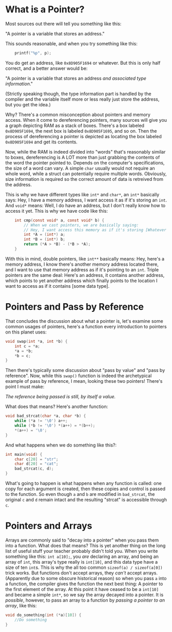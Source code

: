 # What is a Pointer?
Most sources out there will tell you something like this:

"A pointer is a variable that stores an address."

This sounds reasonable, and when you try something like this:

```c
    printf("%p", p);
```

You do get an address, like `0x8D905F1694` or whatever.
But this is only half correct, and a better answer would be:

"A pointer is a variable that stores an address _and associated type information_."

(Strictly speaking though, the type information part is handled by the compiler and the variable itself more or less really just store the address, but you get the idea.)

Why? There's a common misconception about pointers and memory access. When it come to dereferencing pointers, many sources will give you a graph depicting RAM as a stack of boxes. There's a box labeled `0x8D905F1694`, the next box is labeled `0x8D905F1695`, and so on. Then the process of dereferencing a pointer is depicted as locating the box labeled `0x8D905F1694` and get its contents.

Now, while the RAM is indeed divided into "words" that's reasonably similar to boxes, dereferencing is A LOT more than just grabbing the contents of the word the pointer pointed to. Depends on the computer's specifications, the size of a word can vary. A simple `char` usually would not require an whole word, while a struct can potentially require multiple words. Obviously, size information is required so the correct amount of data is retreived from the address.

This is why we have different types like `int*` and `char*`, an `int*` basically says: Hey, I have a memory address, I want access it as if it's storing an `int`. And `void*` means: Well, I do have an address, but I don't really know how to access it yet. This is why we have code like this:

```c
    int cmp(const void* a, const void* b) {
        // When we cast pointers, we are basically saying:
        // Hey, I want access this memory as if it's storing [Whatever type you're casting to]
        int *A = (int*) a;
        int *B = (int*) b;
        return (*A > *B) - (*B > *A);
    }
```
With this in mind, double pointers, like `int**` basically means: Hey, here's a memory address, I know there's another memory address located there, and I want to use that memory address as if it's pointing to an `int`. Triple pointers are the same deal: Here's an address, it contains another address, which points to yet another address which finally points to the location I want to access as if it contains [some data type].

# Pointers and Pass by Reference
That concludes the discussion about what a pointer is, let's examine some common usages of pointers, here's a function every introduction to pointers on this planet uses:
```c
void swap(int *a, int *b) {
    int c = *a;
    *a = *b;
    *b = c;
}
```
Then there's typically some discussion about "pass by value" and "pass by reference". Now, while this `swap()` function is indeed the archetypical example of pass by reference, I mean, looking these two pointers! There's point I must make:

_The reference being passed is still, by itself a value._

What does that means? Here's another function:
```c
void bad_strcat(char *a, char *b) {
    while (*a != '\0') a++;
    while (*b != '\0') *(a++) = *(b++);
    *(a++) = '\0';
}
```
And what happens when we do something like this?:
```c
int main(void) {
    char c[20] = "str";
    char d[20] = "cat";
    bad_strcat(c, d);
}
```
What's going to happen is what happens when any function is called: one copy for each argument is created, then these copies and control is passed to the function. So even though `a` and `b` are modified in `bad_strcat`, the original `c` and `d` remain intact and the resulting "strcat" is accessible through `c`.

# Pointers and Arrays
Arrays are commonly said to "decay into a pointer" when you pass them into a function. What does that means? This is yet another thing on the long list of useful stuff your teacher probably didn't told you. When you write something like this: `int a[10];`, you _are_ declaring an array, and being an array of `int`, this array's type really is `int[10]`, and this data type have a size of ten `int`s. This is why the all too common `sizeof(a) / sizeof(a[0])` trick works. But functions don't accept arrays, they _can't_ accept arrays. (Apparently due to some obscure historical reason) so when you pass `a` into a function, the compiler gives the function the next best thing: A pointer to the first element of the array.
At this point it have ceased to be a `int[10]` and became a simple `int*`, so we say the array decayed into a pointer. It is _possible_, however, to pass an array to a function by _passing a pointer to an array_, like this:
```c
void do_something(int (*a)[10]) {
    //Do something
}
```
